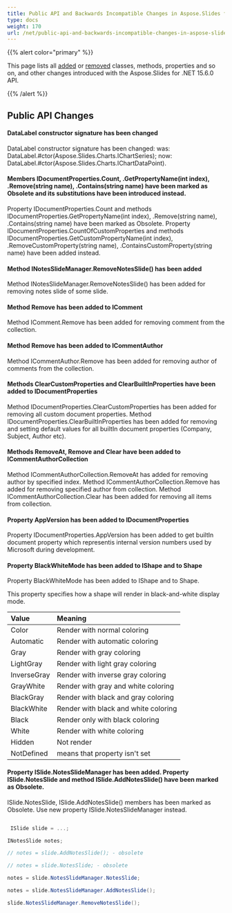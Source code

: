 ```yaml
---
title: Public API and Backwards Incompatible Changes in Aspose.Slides for .NET 15.6.0
type: docs
weight: 170
url: /net/public-api-and-backwards-incompatible-changes-in-aspose-slides-for-net-15-6-0/
---
```


{{% alert color="primary" %}} 

This page lists all [added](/slides/net/public-api-and-backwards-incompatible-changes-in-aspose-slides-for-net-15-6-0/) or [removed](/slides/net/public-api-and-backwards-incompatible-changes-in-aspose-slides-for-net-15-6-0/) classes, methods, properties and so on, and other changes introduced with the Aspose.Slides for .NET 15.6.0 API.

{{% /alert %}} 
## **Public API Changes**
#### **DataLabel constructor signature has been changed**
DataLabel constructor signature has been changed:
was: DataLabel.#ctor(Aspose.Slides.Charts.IChartSeries);
now: DataLabel.#ctor(Aspose.Slides.Charts.IChartDataPoint).
#### **Members IDocumentProperties.Count, .GetPropertyName(int index), .Remove(string name), .Contains(string name) have been marked as Obsolete and its substitutions have been introduced instead.**
Property IDocumentProperties.Count and methods IDocumentProperties.GetPropertyName(int index), .Remove(string name), .Contains(string name) have been marked as Obsolete. Property IDocumentProperties.CountOfCustomProperties and methods IDocumentProperties.GetCustomPropertyName(int index), .RemoveCustomProperty(string name), .ContainsCustomProperty(string name) have been added instead.
#### **Method INotesSlideManager.RemoveNotesSlide() has been added**
Method INotesSlideManager.RemoveNotesSlide() has been added for removing notes slide of some slide.
#### **Method Remove has been added to IComment**
Method IComment.Remove has been added for removing comment from the collection.
#### **Method Remove has been added to ICommentAuthor**
Method ICommentAuthor.Remove has been added for removing author of comments from the collection.
#### **Methods ClearCustomProperties and ClearBuiltInProperties have been added to IDocumentProperties**
Method IDocumentProperties.ClearCustomProperties has been added for removing all custom document properties.
Method IDocumentProperties.ClearBuiltInProperties has been added for removing and setting default values for all builtIn document properties (Company, Subject, Author etc).
#### **Methods RemoveAt, Remove and Clear have been added to ICommentAuthorCollection**
Method ICommentAuthorCollection.RemoveAt has added for removing author by specified index.
Method ICommentAuthorCollection.Remove has added for removing specified author from collection.
Method ICommentAuthorCollection.Clear has been added for removing all items from collection.
#### **Property AppVersion has been added to IDocumentProperties**
Property IDocumentProperties.AppVersion has been added to get builtIn document property which representis internal version numbers used by Microsoft during development.
#### **Property BlackWhiteMode has been added to IShape and to Shape**
Property BlackWhiteMode has been added to IShape and to Shape.

This property specifies how a shape will render in black-and-white display mode.

|**Value** |**Meaning** |
| :- | :- |
|Color |Render with normal coloring |
|Automatic |Render with automatic coloring |
|Gray |Render with gray coloring |
|LightGray |Render with light gray coloring |
|InverseGray |Render with inverse gray coloring |
|GrayWhite |Render with gray and white coloring |
|BlackGray |Render with black and gray coloring |
|BlackWhite |Render with black and white coloring |
|Black |Render only with black coloring |
|White |Render with white coloring |
|Hidden |Not render |
|NotDefined|means that property isn't set|
#### **Рroperty ISlide.NotesSlideManager has been added. Property ISlide.NotesSlide and method ISlide.AddNotesSlide() have been marked as Obsolete.**
ISlide.NotesSlide, ISlide.AddNotesSlide() members has been marked as Obsolete. Use new property ISlide.NotesSlideManager instead.

``` csharp

 ISlide slide = ...;

INotesSlide notes;

// notes = slide.AddNotesSlide(); - obsolete

// notes = slide.NotesSlide; - obsolete

notes = slide.NotesSlideManager.NotesSlide;

notes = slide.NotesSlideManager.AddNotesSlide();

slide.NotesSlideManager.RemoveNotesSlide();

``` 
